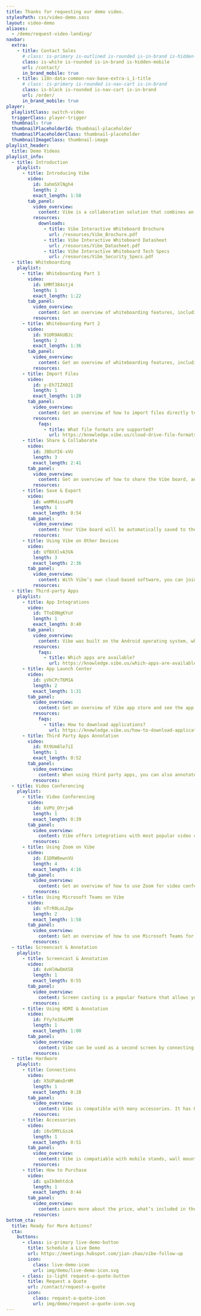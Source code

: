```yaml
---
title: Thanks for requesting our demo video.
stylesPath: css/video-demo.sass
layout: video-demo
aliases:
  - /demo/request-video-landing/
navbar:
  extra:
    - title: Contact Sales
      # class: is-primary is-outlined is-rounded is-in-brand is-hidden-mobile
      class: is-white is-rounded is-in-brand is-hidden-mobile
      url: /contact/
      in_brand_mobile: true
    - title: i18n-data-common-nav-base-extra-i_1-title
      # class: is-primary is-rounded is-nav-cart is-in-brand
      class: is-black is-rounded is-nav-cart is-in-brand
      url: /order/
      in_brand_mobile: true
player:
  playlistClass: switch-video
  triggerClass: player-trigger
  thumbnail: true
  thumbnailPlaceholderId: thumbnail-placeholder
  thumbnailPlaceholderClass: thumbnail-placeholder
  thumbnailImageClass: thumbnail-image
playlist_header:
  title: Demo Videos
playlist_info:
  - title: Introduction
    playlist:
      - title: Introducing Vibe
        video:
          id: 3ahmSXlNgh4
          length: 2
          exact_length: 1:58
        tab_panel:
          video_overview:
            content: Vibe is a collaboration solution that combines an interactive digital whiteboard with smart software.
          resources:
            downloads:
              - title: Vibe Interactive Whiteboard Brochure
                url: /resources/Vibe_Brochure.pdf
              - title: Vibe Interactive Whiteboard Datasheet
                url: /resources/Vibe_Datasheet.pdf
              - title: Vibe Interactive Whiteboard Tech Specs
                url: /resources/Vibe_Security_Specs.pdf
  - title: Whiteboarding
    playlist:
      - title: Whiteboarding Part 1
        video:
          id: bMMf384stj4
          length: 1
          exact_length: 1:22
        tab_panel:
          video_overview:
            content: Get an overview of whiteboarding features, including Pen, Highlighter, Smart shapes, Text corrector, and Laser pointer.
          resources:
      - title: Whiteboarding Part 2
        video:
          id: 91OR9AkUBJc
          length: 2
          exact_length: 1:36
        tab_panel:
          video_overview:
            content: Get an overview of whiteboarding features, including Sticky notes, Lasso tool, Canvas background, Eraser and Undo button.
          resources:
      - title: Import Files
        video:
          id: y-Eh7IZX02I
          length: 1
          exact_length: 1:20
        tab_panel:
          video_overview:
            content: Get an overview of how to import files directly to the board from Google Drive, Dropbox, OneDrive, and Box.
          resources:
            faqs:
              - title: What file formats are supported?
                url: https://knowledge.vibe.us/cloud-drive-file-formats
      - title: Share & Collaborate
        video:
          id: JBDuYI6-xVU
          length: 3
          exact_length: 2:41
        tab_panel:
          video_overview:
            content: Get an overview of how to share the Vibe board, and collaborate with remote participants in real-time.
          resources:
      - title: Save & Export
        video:
          id: wmMR4issaP8
          length: 1
          exact_length: 0:54
        tab_panel:
          video_overview:
            content: Your Vibe board will be automatically saved to the Vibe Cloud when online. Additionally, you have the option to export the Vibe board as a PDF to your Cloud Drives or export and send via email.
          resources:
      - title: Using Vibe on Other Devices
        video:
          id: UfBXXlvA3VA
          length: 3
          exact_length: 2:36
        tab_panel:
          video_overview:
            content: With Vibe’s own cloud-based software, you can join a Vibe board from anywhere in the world using a computer browser, tablet or Vibe board.
          resources:
  - title: Third-party Apps
    playlist:
      - title: App Integrations
        video:
          id: TToE0NgKYuY
          length: 1
          exact_length: 0:40
        tab_panel:
          video_overview:
            content: Vibe was built on the Android operating system, which gives you the option to use a growing list of third party applications that integrate directly with the board.
          resources:
            faqs:
              - title: Which apps are available?
                url: https://knowledge.vibe.us/which-apps-are-available
      - title: App Launch Center
        video:
          id: yVbCPcT6M1A
          length: 2
          exact_length: 1:31
        tab_panel:
          video_overview:
            content: Get an overview of Vibe app store and see the app launch center, where you can easily switch between or split screen open apps.
          resources:
            faqs:
              - title: How to download applications?
                url: https://knowledge.vibe.us/how-to-download-applications
      - title: Third Party Apps Annotation
        video:
          id: Rt9Um8le7iI
          length: 1
          exact_length: 0:52
        tab_panel:
          video_overview:
            content: When using third party apps, you can also annotate on the screen and screenshot to save it to the canvas.
          resources:
  - title: Video Conferencing
    playlist:
      - title: Video Conferencing
        video:
          id: kVPU_OYrjw8
          length: 1
          exact_length: 0:39
        tab_panel:
          video_overview:
            content: Vibe offers integrations with most popular video conferencing apps, like Zoom, Google Meet, Microsoft Teams, RingCentral, WebEx, and GoToMeeting.
          resources:
      - title: Using Zoom on Vibe
        video:
          id: E1DRW8ewnVU
          length: 4
          exact_length: 4:16
        tab_panel:
          video_overview:
            content: Get an overview of how to use Zoom for video conferencing, while sharing the board's screen with remote participants.
          resources:
      - title: Using Microsoft Teams on Vibe
        video:
          id: nTrR0LoLZgw
          length: 2
          exact_length: 1:58
        tab_panel:
          video_overview:
            content: Get an overview of how to use Microsoft Teams for video conferencing, while sharing the board's screen with remote participants.
          resources:
  - title: Screencast & Annotation
    playlist:
      - title: Screencast & Annotation
        video:
          id: 4vHlHwDmXS8
          length: 1
          exact_length: 0:55
        tab_panel:
          video_overview:
            content: Screen casting is a popular feature that allows you to wirelessly project your computer, tablet, or phone screen onto Vibe. While casting, you can annotate on the screen as well.
          resources:
      - title: Using HDMI & Annotation
        video:
          id: FYy7e3XwiMM
          length: 1
          exact_length: 1:00
        tab_panel:
          video_overview:
            content: Vibe can be used as a second screen by connecting your computer to Vibe via HDMI. You can annotate on the screen as well.
          resources:
  - title: Hardware
    playlist:
      - title: Connections
        video:
          id: X5UPaWxOrHM
          length: 1
          exact_length: 0:28
        tab_panel:
          video_overview:
            content: Vibe is compatible with many accessories. It has HDMI in, HDMI out, an Audio port, 2 USB ports and an Ethernet port in the back of the board.
          resources:
      - title: Accessories
        video:
          id: i6v5MYLGszA
          length: 1
          exact_length: 0:51
        tab_panel:
          video_overview:
            content: Vibe is compatiable with mobile stands, wall mount, and most USB connected cameras and microphones.
          resources:
      - title: How to Purchase
        video:
          id: qaIk9mhtdcA
          length: 1
          exact_length: 0:44
        tab_panel:
          video_overview:
            content: Learn more about the price, what’s included in the box, and how to purchase.
          resources:
bottom_cta:
  title: Ready for More Actions?
  cta:
    buttons:
      - class: is-primary live-demo-button
        title: Schedule a Live Demo
        url: https://meetings.hubspot.com/jian-zhao/vibe-follow-up
        icon:
          class: live-demo-icon
          url: img/demo/live-demo-icon.svg
      - class: is-light request-a-quote-button
        title: Request a Quote
        url: /contact/request-a-quote
        icon:
          class: request-a-quote-icon
          url: img/demo/request-a-quote-icon.svg
---
```

